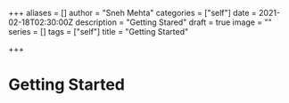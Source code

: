 +++
aliases = []
author = "Sneh Mehta"
categories = ["self"]
date = 2021-02-18T02:30:00Z
description = "Getting Stared"
draft = true
image = ""
series = []
tags = ["self"]
title = "Getting Started"

+++
# Getting Started